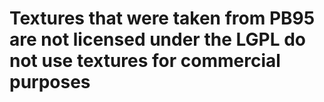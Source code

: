 # Textures that were taken from PB95 are not licensed under the LGPL do not use textures for commercial purposes